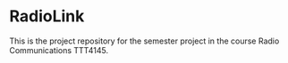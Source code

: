 # RadioLink
This is the project repository for the semester project in the course Radio Communications TTT4145. 
